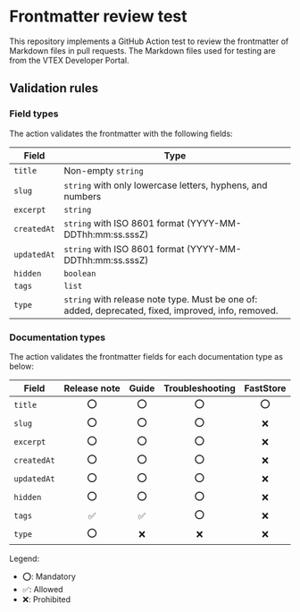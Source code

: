 # Frontmatter review test

This repository implements a GitHub Action test to review the frontmatter of Markdown files in pull requests. The Markdown files used for testing are from the VTEX Developer Portal.

## Validation rules

### Field types

The action validates the frontmatter with the following fields:

|Field|Type|
|-|-|
|`title`|Non-empty `string`|
|`slug`|`string` with only lowercase letters, hyphens, and numbers|
|`excerpt`|`string`|
|`createdAt`|`string` with ISO 8601 format (YYYY-MM-DDThh:mm:ss.sssZ)|
|`updatedAt`|`string` with ISO 8601 format (YYYY-MM-DDThh:mm:ss.sssZ)|
|`hidden`|`boolean`|
|`tags`|`list`|
|`type`|`string` with release note type. Must be one of: added, deprecated, fixed, improved, info, removed.|

### Documentation types

The action validates the frontmatter fields for each documentation type as below:

|Field|Release note|Guide|Troubleshooting|FastStore|
|-|:-:|:-:|:-:|:-:|
|`title`|⭕|⭕|⭕|⭕|
|`slug`|⭕|⭕|⭕|❌|
|`excerpt`|⭕|⭕|⭕|❌|
|`createdAt`|⭕|⭕|⭕|❌|
|`updatedAt`|⭕|⭕|⭕|❌|
|`hidden`|⭕|⭕|⭕|❌|
|`tags`|✅|✅|⭕|❌|
|`type`|⭕|❌|❌|❌|

Legend:

- ⭕: Mandatory
- ✅: Allowed
- ❌: Prohibited
